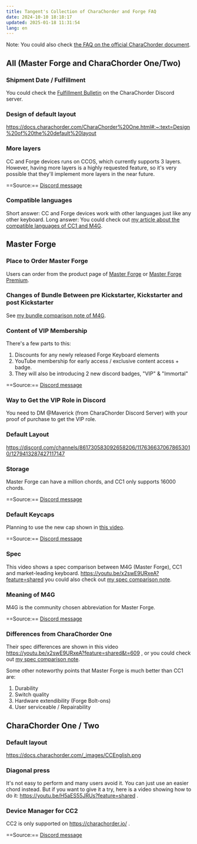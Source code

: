 ```yaml
---
title: Tangent's Collection of CharaChorder and Forge FAQ
date: 2024-10-10 18:18:17
updated: 2025-01-18 11:31:54
lang: en
---
```

Note: You could also check [the FAQ on the official CharaChorder document](https://docs.charachorder.com/FAQs.html).


## All (Master Forge and CharaChorder One/Two)

### Shipment Date / Fulfillment

You could check the [Fulfillment Bulletin](https://discord.com/channels/861730583092658206/1300502365702586521) on the CharaChorder Discord server.

### Design of default layout

https://docs.charachorder.com/CharaChorder%20One.html#:~:text=Design%20of%20the%20default%20layout

### More layers

CC and Forge devices runs on CCOS, which currently supports 3 layers. However, having more layers is a highly requested feature, so it's very possible that they'll implement more layers in the near future.

==Source:== [Discord message](https://discord.com/channels/861730583092658206/1176366370678653010/1287904186473779322)

### Compatible languages 

Short answer: CC and Forge devices work with other languages just like any other keyboard.
Long answer: You could check out [my article about the compatible languages of CC1 and M4G](/@andy23512/B116kIdAC).

## Master Forge

### Place to Order Master Forge

Users can order from the product page of [Master Forge](https://forgekeyboard.com/products/master-forge) or [Master Forge Premium](https://forgekeyboard.com/products/master-forge-premium).

### Changes of Bundle Between pre Kickstarter, Kickstarter and post Kickstarter

See [my bundle comparison note of M4G](/@andy23512/BkZKQVrJ1l).

### Content of VIP Membership

There's a few parts to this:
1. Discounts for any newly released Forge Keyboard elements
2. YouTube membership for early access / exclusive content access + badge.
3. They will also be introducing 2 new discord badges, "VIP" & "Immortal"

==Source:== [Discord message](https://discord.com/channels/861730583092658206/1176366370678653010/1278025573620519065)

### Way to Get the VIP Role in Discord

You need to DM @Maverick (from CharaChorder Discord Server) with your proof of purchase to get the VIP role.

### Default Layout

https://discord.com/channels/861730583092658206/1176366370678653010/1279413287427117147

### Storage

Master Forge can have a million chords, and CC1 only supports 16000 chords.

==Source:== [Discord message](https://youtu.be/x2swE9URxeA?feature=shared&t=178)

### Default Keycaps

Planning to use the new cap shown in [this video](https://youtu.be/8px7PLQuOkA?feature=shared&t=407). 

==Source:== [Discord message](https://discord.com/channels/861730583092658206/894760876727472178/1295785195219193886)

### Spec

This video shows a spec comparison between M4G (Master Forge), CC1 and market-leading keyboard. https://youtu.be/x2swE9URxeA?feature=shared you could also check out [my spec comparison note](/@andy23512/rJTf2dzlJl).

### Meaning of M4G

M4G is the community chosen abbreviation for Master Forge.

==Source:== [Discord message](https://discord.com/channels/861730583092658206/894760876727472178/1294087476272435220)

### Differences from CharaChorder One

Their spec differences are shown in this video  https://youtu.be/x2swE9URxeA?feature=shared&t=609 , or you could check out [my spec comparison note](/@andy23512/rJTf2dzlJl).

Some other noteworthy points that Master Forge is much better than CC1 are:

1. Durability
2. Switch quality
3. Hardware extendibility (Forge Bolt-ons)
4. User serviceable / Repairability

## CharaChorder One / Two

### Default layout

https://docs.charachorder.com/_images/CCEnglish.png

### Diagonal press

It's not easy to perform and many users avoid it. You can just use an easier chord instead. But if you want to give it a try, here is a video showing how to do it: https://youtu.be/H5aES55JRUs?feature=shared . 

### Device Manager for CC2

CC2 is only supported on https://charachorder.io/ .

==Source:== [Discord message](https://discord.com/channels/861730583092658206/1300831235928621098/1303559373250887720)
